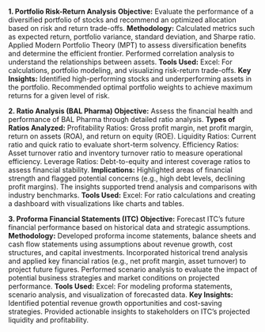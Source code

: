 **1. Portfolio Risk-Return Analysis**
**Objective:** Evaluate the performance of a diversified portfolio of stocks and recommend an optimized allocation based on risk and return trade-offs.
**Methodology:**
Calculated metrics such as expected return, portfolio variance, standard deviation, and Sharpe ratio.
Applied Modern Portfolio Theory (MPT) to assess diversification benefits and determine the efficient frontier.
Performed correlation analysis to understand the relationships between assets.
**Tools Used:**
Excel: For calculations, portfolio modeling, and visualizing risk-return trade-offs.
**Key Insights:**
Identified high-performing stocks and underperforming assets in the portfolio.
Recommended optimal portfolio weights to achieve maximum returns for a given level of risk.

**2. Ratio Analysis (BAL Pharma)
Objective:** Assess the financial health and performance of BAL Pharma through detailed ratio analysis.
**Types of Ratios Analyzed:**
Profitability Ratios: Gross profit margin, net profit margin, return on assets (ROA), and return on equity (ROE).
Liquidity Ratios: Current ratio and quick ratio to evaluate short-term solvency.
Efficiency Ratios: Asset turnover ratio and inventory turnover ratio to measure operational efficiency.
Leverage Ratios: Debt-to-equity and interest coverage ratios to assess financial stability.
**Implications:**
Highlighted areas of financial strength and flagged potential concerns (e.g., high debt levels, declining profit margins).
The insights supported trend analysis and comparisons with industry benchmarks.
**Tools Used:**
Excel: For ratio calculations and creating a dashboard with visualizations like charts and tables.

**3. Proforma Financial Statements (ITC)
Objective:** Forecast ITC’s future financial performance based on historical data and strategic assumptions.
**Methodology:**
Developed proforma income statements, balance sheets and cash flow statements using assumptions about revenue growth, cost structures, and capital investments.
Incorporated historical trend analysis and applied key financial ratios (e.g., net profit margin, asset turnover) to project future figures.
Performed scenario analysis to evaluate the impact of potential business strategies and market conditions on projected performance.
**Tools Used:**
Excel: For modeling proforma statements, scenario analysis, and visualization of forecasted data.
**Key Insights:**
Identified potential revenue growth opportunities and cost-saving strategies.
Provided actionable insights to stakeholders on ITC’s projected liquidity and profitability.

